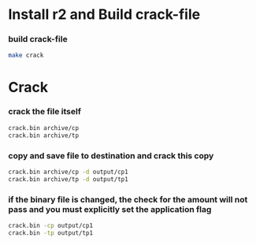 # Install r2 and Build crack-file

### build crack-file
```bash
make crack
```


# Crack

### crack the file itself
```bash
crack.bin archive/cp 
crack.bin archive/tp
```

### copy and save file to destination and crack this copy
```bash
crack.bin archive/cp -d output/cp1
crack.bin archive/tp -d output/tp1
```

### if the binary file is changed, the check for the amount will not pass and you must explicitly set the application flag
```bash
crack.bin -cp output/cp1
crack.bin -tp output/tp1
```
